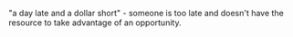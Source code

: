"a day late and a dollar short" - someone is too late and doesn't have the
resource to take advantage of an opportunity.
